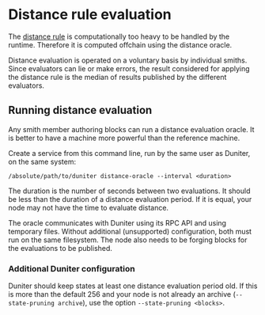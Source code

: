 # Distance rule evaluation

The [distance rule](https://duniter.org/blog/duniter-deep-dive-wot/) is computationally too heavy to be handled by the runtime. Therefore it is computed offchain using the distance oracle.

Distance evaluation is operated on a voluntary basis by individual smiths. Since evaluators can lie or make errors, the result considered for applying the distance rule is the median of results published by the different evaluators.

## Running distance evaluation

Any smith member authoring blocks can run a distance evaluation oracle. It is better to have a machine more powerful than the reference machine.

Create a service from this command line, run by the same user as Duniter, on the same system:

    /absolute/path/to/duniter distance-oracle --interval <duration>

The duration is the number of seconds between two evaluations. It should be less than the duration of a distance evaluation period. If it is equal, your node may not have the time to evaluate distance.

The oracle communicates with Duniter using its RPC API and using temporary files. Without additional (unsupported) configuration, both must run on the same filesystem. The node also needs to be forging blocks for the evaluations to be published.

### Additional Duniter configuration

Duniter should keep states at least one distance evaluation period old. If this is more than the default 256 and your node is not already an archive (`--state-pruning archive`), use the option `--state-pruning <blocks>`.
